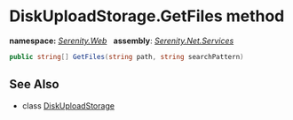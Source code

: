 # DiskUploadStorage.GetFiles method
**namespace:** *[Serenity.Web](../../README.md#serenity.web-namespace)*   **assembly**: *[Serenity.Net.Services](../../README.md)*

```csharp
public string[] GetFiles(string path, string searchPattern)
```

## See Also

* class [DiskUploadStorage](../DiskUploadStorage.md)
